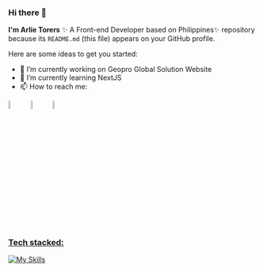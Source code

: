 ### Hi there 👋


**I'm Arlie Torers**  ✨ A Front-end Developer based on Philippines✨ repository because its `README.md` (this file) appears on your GitHub profile.

Here are some ideas to get you started:

- 🔭 I’m currently working on Geopro Global Solution Website 
- 🌱 I’m currently learning NextJS
- 📫 How to reach me:


[<img src="https://img.icons8.com/color/48/000000/linkedin.png" width="6.5%"/>](https://www.linkedin.com/in/arlie-torres-18946a258/)  &nbsp; 
[<img src="https://img.icons8.com/fluent/48/000000/facebook-new.png" width="6.5%%"/>](https://www.facebook.com/liboy12/)  &nbsp;
<img src="https://img.icons8.com/fluent/48/000000/gmail.png" width="6.5%"/> <a href="mailto:jayvief.deleon@gmail.com">
  ### Tech stacked:
  [![My Skills](https://skillicons.dev/icons?i=js,ts,cs,react,nextjs,html,css,postgresql,firebase,&perline=8&theme=light)](https://skillicons.dev)
